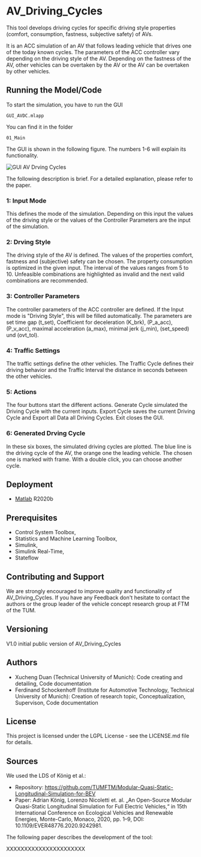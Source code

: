 # AV_Driving_Cycles
This tool develops driving cycles for specific driving style properties (comfort, consumption, fastness, subjective safety) of AVs.

It is an ACC simulation of an AV that follows leading vehicle that drives one of the today known cycles. The parameters of the ACC controller vary depending on the driving style of the AV. Depending on the fastness of the AV, other vehicles can be overtaken by the AV or the AV can be overtaken by other vehicles.

  
## Running the Model/Code

To start the simulation, you have to run the GUI  
```
GUI_AVDC.mlapp
```
You can find it in the folder
```
01_Main
```

The GUI is shown in the following figure. The numbers 1-6 will explain its functionality.
  
![GUI AV Drving Cycles](https://user-images.githubusercontent.com/72914074/163174684-a651846f-a2d3-408a-bd62-d835054cb70f.png)
  

The following description is brief. For a detailed explanation, please refer to the paper.

### 1: Input Mode
This defines the mode of the simulation. Depending on this input the values of the driving style or the values of the Controller Parameters are the input of the simulation.

### 2: Drving Style
The driving style of the AV is defined. The values of the properties comfort, fastness and (subjective) safety can be chosen. The property consumption is optimized in the given input. The interval of the values ranges from 5 to 10. Unfeasible combinations are highlighted as invalid and the next valid combinations are recommended.

### 3: Controller Parameters
The controller parameters of the ACC controller are defined. If the Input mode is "Driving Style", this will be filled automatically. The parameters are set time gap (t_set), Coefficient for deceleration (K_brk), (P_a_acc), (P_v_acc), maximal acceleration (a_max), minimal jerk (j_min), (set_speed) und (ovt_tol).

### 4: Traffic Settings
The traffic settings define the other vehicles. The Traffic Cycle defines their driving behavior and the Traffic Interval the distance in seconds between the other vehicles.

### 5: Actions
The four buttons start the different actions. 
Generate Cycle simulated the Driving Cycle with the current inputs. Export Cycle saves the current Driving Cycle and Export all Data all Driving Cycles. Exit closes the GUI.


### 6: Generated Drving Cycle
In these six boxes, the simulated driving cycles are plotted. The blue line is the driving cycle of the AV, the orange one the leading vehicle.
The chosen one is marked with frame. With a double click, you can choose another cycle. 

  
## Deployment
  
* [Matlab](https://de.mathworks.com/products/matlab.html) R2020b
  
## Prerequisites

- Control System Toolbox,
- Statistics and Machine Learning Toolbox,
- Simulink,
- Simulink Real-Time,
- Stateflow
  
## Contributing and Support
  
We are strongly encouraged to improve quality and functionality of AV_Driving_Cycles. If you have any Feedback don't hesitate to contact the authors or the group leader of the vehicle concept research group at FTM of the TUM.

## Versioning
  
V1.0 initial public version of AV_Driving_Cycles
  
## Authors
- Xucheng Duan (Technical University of Munich): Code creating and detailing, Code documentation
- Ferdinand Schockenhoff (Institute for Automotive Technology, Technical University of Munich): Creation of research topic, Conceptualization, Supervison, Code documentation
  
## License
This project is licensed under the LGPL License - see the LICENSE.md file for details.
 
 
## Sources
We used the LDS of König et al.:
* Repository: https://github.com/TUMFTM/Modular-Quasi-Static-Longitudinal-Simulation-for-BEV
* Paper: Adrian König, Lorenzo Nicoletti et. al. „An Open-Source Modular Quasi-Static Longitudinal Simulation for Full Electric Vehicles,“ in 15th International Conference on Ecological Vehicles and Renewable Energies, Monte-Carlo, Monaco, 2020, pp. 1–9, DOI: 10.1109/EVER48776.2020.9242981.

The following paper describes the development of the tool:

XXXXXXXXXXXXXXXXXXXXXX

